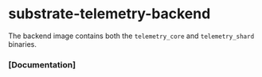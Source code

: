 # substrate-telemetry-backend

The backend image contains both the `telemetry_core` and `telemetry_shard` binaries.

### [Documentation]
